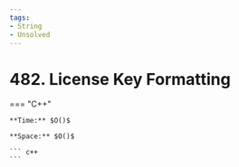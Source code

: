 ```yaml
---
tags:
- String
- Unsolved
---
```



# 482. License Key Formatting

=== "C++"

    **Time:** $O()$

    **Space:** $O()$

    ``` c++
    ```